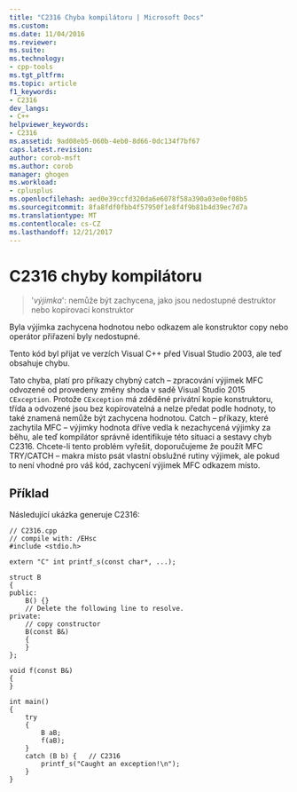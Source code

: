 ```yaml
---
title: "C2316 Chyba kompilátoru | Microsoft Docs"
ms.custom: 
ms.date: 11/04/2016
ms.reviewer: 
ms.suite: 
ms.technology:
- cpp-tools
ms.tgt_pltfrm: 
ms.topic: article
f1_keywords:
- C2316
dev_langs:
- C++
helpviewer_keywords:
- C2316
ms.assetid: 9ad08eb5-060b-4eb0-8d66-0dc134f7bf67
caps.latest.revision: 
author: corob-msft
ms.author: corob
manager: ghogen
ms.workload:
- cplusplus
ms.openlocfilehash: aed0e39ccfd320da6e6078f58a390a03e0ef08b5
ms.sourcegitcommit: 8fa8fdf0fbb4f57950f1e8f4f9b81b4d39ec7d7a
ms.translationtype: MT
ms.contentlocale: cs-CZ
ms.lasthandoff: 12/21/2017
---
```

# <a name="compiler-error-c2316"></a>C2316 chyby kompilátoru

> '*výjimka*': nemůže být zachycena, jako jsou nedostupné destruktor nebo kopírovací konstruktor  
  
Byla výjimka zachycena hodnotou nebo odkazem ale konstruktor copy nebo operátor přiřazení byly nedostupné.  
  
Tento kód byl přijat ve verzích Visual C++ před Visual Studio 2003, ale teď obsahuje chybu.  
  
Tato chyba, platí pro příkazy chybný catch – zpracování výjimek MFC odvozené od provedeny změny shoda v sadě Visual Studio 2015 `CException`. Protože `CException` má zděděné privátní kopie konstruktoru, třída a odvozené jsou bez kopírovatelná a nelze předat podle hodnoty, to také znamená nemůže být zachycena hodnotou. Catch – příkazy, které zachytila MFC – výjimky hodnota dříve vedla k nezachycená výjimky za běhu, ale teď kompilátor správně identifikuje této situaci a sestavy chyb C2316. Chcete-li tento problém vyřešit, doporučujeme že použít MFC TRY/CATCH – makra místo psát vlastní obslužné rutiny výjimek, ale pokud to není vhodné pro váš kód, zachycení výjimek MFC odkazem místo.   
  
## <a name="example"></a>Příklad  
 Následující ukázka generuje C2316:  
  
```  
// C2316.cpp  
// compile with: /EHsc  
#include <stdio.h>  
  
extern "C" int printf_s(const char*, ...);  
  
struct B   
{  
public:  
    B() {}  
    // Delete the following line to resolve.  
private:  
    // copy constructor  
    B(const B&)   
    {  
    }  
};  
  
void f(const B&)   
{  
}  
  
int main()   
{  
    try   
    {  
        B aB;  
        f(aB);  
    }  
    catch (B b) {   // C2316  
        printf_s("Caught an exception!\n");     
    }  
}  
```